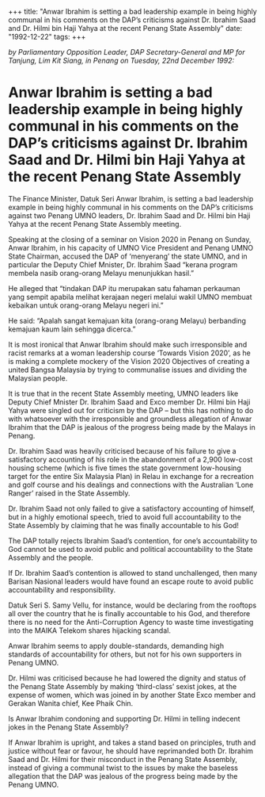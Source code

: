 +++ 
title: "Anwar Ibrahim is setting a bad leadership example in being highly communal in his comments on the DAP’s criticisms against Dr. Ibrahim Saad and Dr. Hilmi bin Haji Yahya at the recent Penang State Assembly"
date: "1992-12-22"
tags:
+++

_by Parliamentary Opposition Leader, DAP Secretary-General and MP for Tanjung, Lim Kit Siang, in Penang on Tuesday, 22nd December 1992:_

# Anwar Ibrahim is setting a bad leadership example in being highly communal in his comments on the DAP’s criticisms against Dr. Ibrahim Saad and Dr. Hilmi bin Haji Yahya at the recent Penang State Assembly

The Finance Minister, Datuk Seri Anwar Ibrahim, is setting a bad leadership example in being highly communal in his comments on the DAP’s criticisms against two Penang UMNO leaders, Dr. Ibrahim Saad and Dr. Hilmi bin Haji Yahya at the recent Penang State Assembly meeting.</u>

Speaking at the closing of a seminar on Vision 2020 in Penang on Sunday, Anwar Ibrahim, in his capacity of UMNO Vice President and Penang UMNO State Chairman, accused the DAP of ‘menyerang’ the state UMNO, and in particular the Deputy Chief Mnister, Dr. Ibrahim Saad “kerana program membela nasib orang-orang Melayu menunjukkan hasil.”

He alleged that “tindakan DAP itu merupakan satu fahaman perkauman yang sempit apabila melihat kerajaan negeri melalui wakil UMNO membuat kebaikan untuk orang-orang Melayu negeri ini.”

He said: “Apalah sangat kemajuan kita (orang-orang Melayu) berbanding kemajuan kaum lain sehingga dicerca.”

It is most ironical that Anwar Ibrahim should make such irresponsible and racist remarks at a woman leadership course ‘Towards Vision 2020’, as he is making a complete mockery of the Vision 2020 Objectives of creating a united Bangsa Malaysia by trying to communalise issues and dividing the Malaysian people.

It is true that in the recent State Assembly meeting, UMNO leaders like Deputy Chief Mnister Dr. Ibrahim Saad and Exco member Dr. Hilmi bin Haji Yahya were singled out for criticism by the DAP – but this has nothing to do with whatsoever with the irresponsible and groundless allegation of Anwar Ibrahim that the DAP is jealous of the progress being made by the Malays in Penang. 

Dr. Ibrahim Saad was heavily criticised because of his failure to give a satisfactory accounting of his role in the abandonment of a 2,900 low-cost housing scheme (which is five times the state government low-housing target for the entire Six Malaysia Plan) in Relau in exchange for a recreation and golf course and his dealings and connections with the Australian ‘Lone Ranger’ raised in the State Assembly.

Dr. Ibrahim Saad not only failed to give a satisfactory accounting of himself, but in a highly emotional speech, tried to avoid full accountability to the State Assembly by claiming that he was finally accountable to his God!

The DAP totally rejects Ibrahim Saad’s contention, for one’s accountability to God cannot be used to avoid public and political accountability to the State Assembly and the people.

If Dr. Ibrahim Saad’s contention is allowed to stand unchallenged, then many Barisan Nasional leaders would have found an escape route to avoid public accountability and responsibility.

Datuk Seri S. Samy Vellu, for instance, would be declaring from the rooftops all over the country that he is finally accountable to his God, and therefore there is no need for the Anti-Corruption Agency to waste time investigating into the MAIKA Telekom shares hijacking scandal.

Anwar Ibrahim seems to apply double-standards, demanding high standards of accountability for others, but not for his own supporters in Penang UMNO.

Dr. Hilmi was criticised because he had lowered the dignity and status of the Penang State Assembly by making ‘third-class’ sexist jokes, at the expense of women, which was joined in by another State Exco member and Gerakan Wanita chief, Kee Phaik Chin.

Is Anwar Ibrahim condoning and supporting Dr. Hilmi in telling indecent jokes in the Penang State Assembly?

If Anwar Ibrahim is upright, and takes a stand based on principles, truth and justice without fear or favour, he should have reprimanded both Dr. Ibrahim Saad and Dr. Hilmi for their misconduct in the Penang State Assembly, instead of giving a communal twist to the issues by make the baseless allegation that the DAP was jealous of the progress being made by the Penang UMNO.
 
